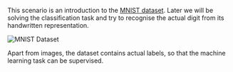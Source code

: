 This scenario is an introduction to the [MNIST dataset](http://yann.lecun.com/exdb/mnist/). Later we will be solving the classification task and try to recognise the actual digit from its handwritten representation.

<img src="/basiafusinska/courses/deep-learning-with-tensorflow/mnist-dataset/assets/MNIST.png" alt="MNIST Dataset">

Apart from images, the dataset contains actual labels, so that the machine learning task can be supervised.
